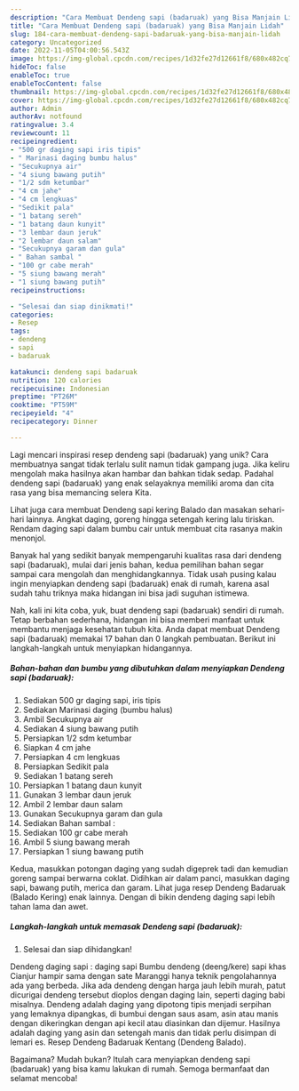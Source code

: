 ```yaml
---
description: "Cara Membuat Dendeng sapi (badaruak) yang Bisa Manjain Lidah"
title: "Cara Membuat Dendeng sapi (badaruak) yang Bisa Manjain Lidah"
slug: 184-cara-membuat-dendeng-sapi-badaruak-yang-bisa-manjain-lidah
category: Uncategorized
date: 2022-11-05T04:00:56.543Z
image: https://img-global.cpcdn.com/recipes/1d32fe27d12661f8/680x482cq70/dendeng-sapi-badaruak-foto-resep-utama.jpg
hideToc: false
enableToc: true
enableTocContent: false
thumbnail: https://img-global.cpcdn.com/recipes/1d32fe27d12661f8/680x482cq70/dendeng-sapi-badaruak-foto-resep-utama.jpg
cover: https://img-global.cpcdn.com/recipes/1d32fe27d12661f8/680x482cq70/dendeng-sapi-badaruak-foto-resep-utama.jpg
author: Admin
authorAv: notfound
ratingvalue: 3.4
reviewcount: 11
recipeingredient:
- "500 gr daging sapi iris tipis"
- " Marinasi daging bumbu halus"
- "Secukupnya air"
- "4 siung bawang putih"
- "1/2 sdm ketumbar"
- "4 cm jahe"
- "4 cm lengkuas"
- "Sedikit pala"
- "1 batang sereh"
- "1 batang daun kunyit"
- "3 lembar daun jeruk"
- "2 lembar daun salam"
- "Secukupnya garam dan gula"
- " Bahan sambal "
- "100 gr cabe merah"
- "5 siung bawang merah"
- "1 siung bawang putih"
recipeinstructions:

- "Selesai dan siap dinikmati!"
categories:
- Resep
tags:
- dendeng
- sapi
- badaruak

katakunci: dendeng sapi badaruak 
nutrition: 120 calories
recipecuisine: Indonesian
preptime: "PT26M"
cooktime: "PT59M"
recipeyield: "4"
recipecategory: Dinner

---
```





Lagi mencari inspirasi resep dendeng sapi (badaruak) yang unik? Cara membuatnya sangat tidak terlalu sulit namun tidak gampang juga. Jika keliru mengolah maka hasilnya akan hambar dan bahkan tidak sedap. Padahal dendeng sapi (badaruak) yang enak selayaknya memiliki aroma dan cita rasa yang bisa memancing selera Kita.





Lihat juga cara membuat Dendeng sapi kering Balado dan masakan sehari-hari lainnya. Angkat daging, goreng hingga setengah kering lalu tiriskan. Rendam daging sapi dalam bumbu cair untuk membuat cita rasanya makin menonjol.

Banyak hal yang sedikit banyak mempengaruhi kualitas rasa dari dendeng sapi (badaruak), mulai dari jenis bahan, kedua pemilihan bahan segar sampai cara mengolah dan menghidangkannya. Tidak usah pusing kalau ingin menyiapkan dendeng sapi (badaruak) enak di rumah, karena asal sudah tahu triknya maka hidangan ini bisa jadi suguhan istimewa.






Nah, kali ini kita coba, yuk, buat dendeng sapi (badaruak) sendiri di rumah. Tetap berbahan sederhana, hidangan ini bisa memberi manfaat untuk membantu menjaga kesehatan tubuh kita. Anda dapat membuat Dendeng sapi (badaruak) memakai 17 bahan dan 0 langkah pembuatan. Berikut ini langkah-langkah untuk menyiapkan hidangannya.

<!--inarticleads1-->

##### Bahan-bahan dan bumbu yang dibutuhkan dalam menyiapkan Dendeng sapi (badaruak):

1. Sediakan 500 gr daging sapi, iris tipis
1. Sediakan  Marinasi daging (bumbu halus)
1. Ambil Secukupnya air
1. Sediakan 4 siung bawang putih
1. Persiapkan 1/2 sdm ketumbar
1. Siapkan 4 cm jahe
1. Persiapkan 4 cm lengkuas
1. Persiapkan Sedikit pala
1. Sediakan 1 batang sereh
1. Persiapkan 1 batang daun kunyit
1. Gunakan 3 lembar daun jeruk
1. Ambil 2 lembar daun salam
1. Gunakan Secukupnya garam dan gula
1. Sediakan  Bahan sambal :
1. Sediakan 100 gr cabe merah
1. Ambil 5 siung bawang merah
1. Persiapkan 1 siung bawang putih


Kedua, masukkan potongan daging yang sudah digeprek tadi dan kemudian goreng sampai berwarna coklat. Didihkan air dalam panci, masukkan daging sapi, bawang putih, merica dan garam. Lihat juga resep Dendeng Badaruak (Balado Kering) enak lainnya. Dengan di bikin dendeng daging sapi lebih tahan lama dan awet. 

<!--inarticleads2-->

##### Langkah-langkah untuk memasak Dendeng sapi (badaruak):


1. Selesai dan siap dihidangkan!

Dendeng daging sapi : daging sapi Bumbu dendeng (deeng/kere) sapi khas Cianjur hampir sama dengan sate Maranggi hanya teknik pengolahannya ada yang berbeda. Jika ada dendeng dengan harga jauh lebih murah, patut dicurigai dendeng tersebut dioplos dengan daging lain, seperti daging babi misalnya. Dendeng adalah daging yang dipotong tipis menjadi serpihan yang lemaknya dipangkas, di bumbui dengan saus asam, asin atau manis dengan dikeringkan dengan api kecil atau diasinkan dan dijemur. Hasilnya adalah daging yang asin dan setengah manis dan tidak perlu disimpan di lemari es. Resep Dendeng Badaruak Kentang (Dendeng Balado). 

Bagaimana? Mudah bukan? Itulah cara menyiapkan dendeng sapi (badaruak) yang bisa kamu lakukan di rumah. Semoga bermanfaat dan selamat mencoba!
